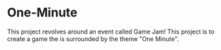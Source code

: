 # One-Minute
This project revolves around an event called Game Jam! This project is to create a game the is surrounded by the theme "One Minute". 
